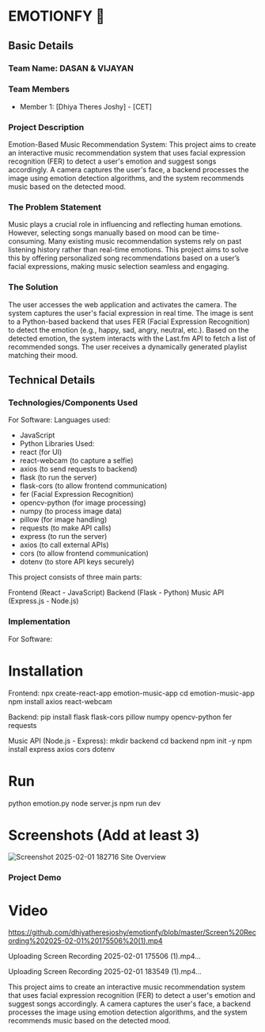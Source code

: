 # EMOTIONFY 🎯


## Basic Details
### Team Name: DASAN & VIJAYAN


### Team Members
- Member 1: [Dhiya Theres Joshy] - [CET]


### Project Description
Emotion-Based Music Recommendation System:
This project aims to create an interactive music recommendation system that uses facial expression recognition (FER) to detect a user's emotion and suggest songs accordingly. A camera captures the user's face, a backend processes the image using emotion detection algorithms, and the system recommends music based on the detected mood.

### The Problem Statement
Music plays a crucial role in influencing and reflecting human emotions. However, selecting songs manually based on mood can be time-consuming. Many existing music recommendation systems rely on past listening history rather than real-time emotions. This project aims to solve this by offering personalized song recommendations based on a user’s facial expressions, making music selection seamless and engaging.

### The Solution
The user accesses the web application and activates the camera. The system captures the user's facial expression in real time. The image is sent to a Python-based backend that uses FER (Facial Expression Recognition) to detect the emotion (e.g., happy, sad, angry, neutral, etc.).
Based on the detected emotion, the system interacts with the Last.fm API to fetch a list of recommended songs.
The user receives a dynamically generated playlist matching their mood.


## Technical Details
### Technologies/Components Used
For Software:
Languages used:
- JavaScript
- Python
Libraries Used:
- react (for UI)
- react-webcam (to capture a selfie)
- axios (to send requests to backend)
- flask (to run the server)
- flask-cors (to allow frontend communication)
- fer (Facial Expression Recognition)
- opencv-python (for image processing)
- numpy (to process image data)
- pillow (for image handling)
- requests (to make API calls)
- express (to run the server)
- axios (to call external APIs)
- cors (to allow frontend communication)
- dotenv (to store API keys securely)


 
This project consists of three main parts:

Frontend (React - JavaScript)
Backend (Flask - Python)
Music API (Express.js - Node.js)

### Implementation
For Software:
# Installation
Frontend: 
npx create-react-app emotion-music-app
cd emotion-music-app
npm install axios react-webcam

Backend: 
pip install flask flask-cors pillow numpy opencv-python fer requests

Music API (Node.js - Express):
mkdir backend
cd backend
npm init -y
npm install express axios cors dotenv


# Run
python emotion.py
node server.js
npm run dev

# Screenshots (Add at least 3)
![Screenshot 2025-02-01 182716](https://github.com/user-attachments/assets/3380fe35-c7e4-40a1-b94e-1f01725c8fc2)
Site Overview


### Project Demo
# Video
https://github.com/dhiyatheresjoshy/emotionfy/blob/master/Screen%20Recording%202025-02-01%20175506%20(1).mp4


Uploading Screen Recording 2025-02-01 175506 (1).mp4…




Uploading Screen Recording 2025-02-01 183549 (1).mp4…


This project aims to create an interactive music recommendation system that uses facial expression recognition (FER) to detect a user's emotion and suggest songs accordingly. A camera captures the user's face, a backend processes the image using emotion detection algorithms, and the system recommends music based on the detected mood.



